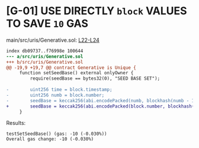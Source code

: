 # [G-01] USE DIRECTLY ```block``` VALUES TO SAVE ```10``` GAS

main/src/uris/Generative.sol: [L22-L24](https://github.com/code-423n4/2022-12-escher/blob/main/src/uris/Generative.sol#L22-L24)

```diff
index db09737..f76998e 100644
--- a/src/uris/Generative.sol
+++ b/src/uris/Generative.sol
@@ -19,9 +19,7 @@ contract Generative is Unique {
     function setSeedBase() external onlyOwner {
         require(seedBase == bytes32(0), "SEED BASE SET");
 
-        uint256 time = block.timestamp;
-        uint256 numb = block.number;
-        seedBase = keccak256(abi.encodePacked(numb, blockhash(numb - 1), time, (time % 200) + 1));
+        seedBase = keccak256(abi.encodePacked(block.number, blockhash(block.number - 1), block.timestamp, (block.timestamp % 200) + 1));
     }
```
Results:
```
testSetSeedBase() (gas: -10 (-0.030%)) 
Overall gas change: -10 (-0.030%)
```